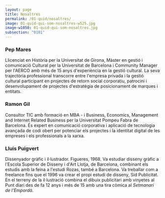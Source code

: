 ```yaml
---
layout: page
title: Nosaltres
permalink: /01-quid/nosaltres/
image: 01-quid-qui-som-nosaltres-w525.jpg
image-w1050: 01-quid-qui-som-nosaltres.jpg
subsection: "0101"
---
```


### Pep Mares 

<div class="amp-ad-container">
<amp-img width="300" height="250" alt="{{ page.title }}" src="{{ site.assets-images }}pep-mares-perfil-quid.jpg"></amp-img>
</div>

Llicenciat en Història per la Universitat de Girona, Màster en gestió i comunicació Cultural per la Universitat de Barcelona i Community Manager per l'AERCO amb més de 15 anys d'experiència en la gestió cultural. La seva trajectòria professional transcorre entre l'empresa privada i la gestió cultural participant en projectes de retorn social corporatiu, patrocini i desenvolupament de projectes d'estratègia de posicionament de marques i entitats.

### Ramon Gil 

<div class="amp-ad-container">
<amp-img width="300" height="250" alt="{{ page.title }}" src="{{ site.assets-images }}ramon-gil-perfil-quid.jpg"></amp-img>
</div>

Consultor TIC amb formació en MBA - i Business, Economics, Management and Internet Related Business per la Universitat Pompeu Fabra de Barcelona. És expert en comunicació corporativa i aplicació de tecnologia avançada de codi obert per potenciar els projectes i la identitat digital de les empreses i els professionals a la xarxa.

### Lluis Puigvert 

<div class="amp-ad-container">
<amp-img width="300" height="250" alt="{{ page.title }}" src="{{ site.assets-images }}lluis-puigvert-perfil-quid.jpg"></amp-img>
</div> 

Dissenyador gràfic i il·lustrador. Figueres, 1968. Va estudiar disseny gràfic a l'Escola Superior de Disseny i d'Art Llotja, de Barcelona, combinant els estudis amb la feina a l'estudi Rozas, també a Barcelona. Va treballar com a freelance  fins que el 1996 va crear el propi estudi de disseny, Sid Publicitat. En el terreny de la il·lustració combina el dibuix publicitari amb vinyetes al Punt diari des de fa 12 anys i més de 15 amb una tira còmica al *Setmanari de l'Empordà*.

